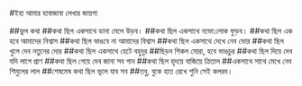 #ইহা আমার হাবাজাবা লেখার জায়গা

##ভুল কথা
##কথা ছিল একসাথে ডানা মেলে উড়ব। 
##কথা ছিল একসাথে নভো:লোক ফুড়ব।
##কথা ছিল এক হবে আমাদের নিশ্বাস
##কথা ছিল ভাঙবে না আমাদের বিশ্বাস
##কথা ছিল একসাথে দেখে নেব ভোর
##কথা ছিল খুলে দেব নতুনের দোর 
##কথা ছিল একসাথে হেটে বহুদূর
##ছিড়ব শিকল মোরা, হবে ভাঙচুর
##কথা ছিল দিয়ে দেব যদি লাগে প্রাণ
##কথা ছিল গেয়ে দেব জানা সব গান 
##কথা ছিল হৃদয়ে বাজিয়ে ত্রিতাল
##একসাথে সাথে মেখে নেব শিমুলের লাল
##শেষমেষ কথা ছিল ভূলে যাব সব
##তবু, বুকে হাত রেখে শুনি সেই কলরব।
